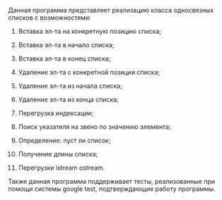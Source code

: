 Данная программа представляет реализацию класса односвязных списков с возможностями:

1) Вставка эл-та на конкретную позицию списка;

2) Вставка эл-та в начало списка;

3) Вставка эл-та в конец списка;

4) Удаление эл-та с конкретной позиции списка;

5) Удаление эл-та из начала списка;

6) Удаление эл-та из конца списка;

7) Перегрузка индексации;

8) Поиск указателя на звено по значению элемента;

9) Определение: пуст ли список;

10) Получение длины списка;

11) Перегрузки istream ostream.

Также данная программа поддерживает тесты, реализованные при помощи системы google test, подтверждающие работу программы.
